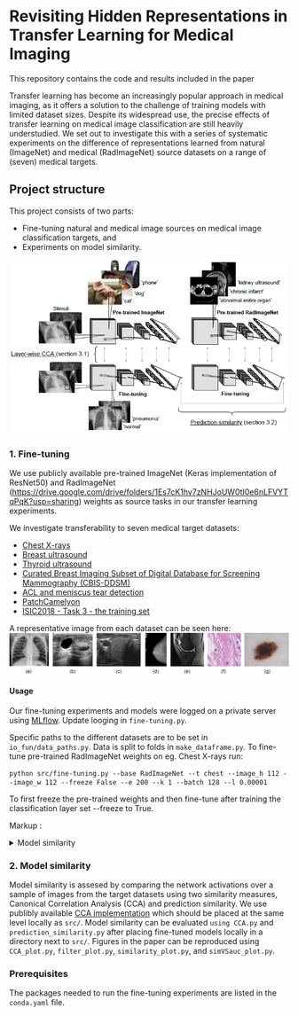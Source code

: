 # Revisiting Hidden Representations in Transfer Learning for Medical Imaging

This repository contains the code and results included in the paper

Transfer learning has become an increasingly popular approach in medical imaging, as it offers a solution to the challenge of training models with limited dataset sizes. Despite its widespread use, the precise effects of transfer learning on medical image classification are still heavily understudied. We set out to investigate this with a series of systematic experiments on the difference of representations learned from natural (ImageNet) and medical (RadImageNet) source datasets on a range of (seven) medical targets.

## Project structure

This project consists of two parts: 

* Fine-tuning natural and medical image sources on medical image classification targets, and
* Experiments on model similarity.

<img src="method.PNG" alt="method overview">

### 1. Fine-tuning

We use publicly available pre-trained ImageNet (Keras implementation of ResNet50) and RadImageNet (https://drive.google.com/drive/folders/1Es7cK1hv7zNHJoUW0tI0e6nLFVYTqPqK?usp=sharing) weights as source tasks in our transfer learning experiments.

We investigate transferability to seven medical target datasets:
* [Chest X-rays](https://www.kaggle.com/paultimothymooney/chest-xray-pneumonia)
* [Breast ultrasound](https://www.kaggle.com/datasets/aryashah2k/breast-ultrasound-images-dataset)
* [Thyroid ultrasound](https://www.kaggle.com/datasets/dasmehdixtr/ddti-thyroid-ultrasound-images)
* [Curated Breast Imaging Subset of Digital Database for Screening Mammography (CBIS-DDSM)](https://wiki.cancerimagingarchive.net/pages/viewpage.action?pageId=22516629)
* [ACL and meniscus tear detection](https://stanfordmlgroup.github.io/competitions/mrnet/)
* [PatchCamelyon](http://basveeling.nl/posts/pcam/)
* [ISIC2018 - Task 3 - the training set](https://challenge2018.isic-archive.com/task3/training/)


A representative image from each dataset can be seen here:
<img src="data/datasets.png" alt="data">

#### Usage

Our fine-tuning experiments and models were logged on a private server using [MLflow](https://www.mlflow.org/). Update looging in `fine-tuning.py`.

Specific paths to the different datasets are to be set in `io_fun/data_paths.py`. Data is split to folds in `make_dataframe.py`. To fine-tune pre-trained RadImageNet weights on eg. Chest X-rays run:

```shell script
python src/fine-tuning.py --base RadImageNet --t chest --image_h 112 --image_w 112 --freeze False --e 200 --k 1 --batch 128 --l 0.00001
```
To first freeze the pre-trained weights and then fine-tune after training the classification layer set --freeze to True. 

Markup : <details>
           <summary>Model similarity</summary>
           <p>Model similarity is assesed by comparing the network activations over a sample of images from the target datasets using two similarity measures, Canonical Correlation Analysis (CCA) and prediction similarity. We use publibly available [CCA implementation](https://github.com/google/svcca) which should be placed at the same level locally as `src/`. Model similarity can be evaluated `using CCA.py` and `prediction_similarity.py` after placing fine-tuned models locally in a directory next to `src/`. Figures in the paper can be reproduced using `CCA_plot.py`, `filter_plot.py`, `similarity_plot.py`, and `simVSauc_plot.py`.</p>
         </details>

### 2. Model similarity

Model similarity is assesed by comparing the network activations over a sample of images from the target datasets using two similarity measures, Canonical Correlation Analysis (CCA) and prediction similarity. We use publibly available [CCA implementation](https://github.com/google/svcca) which should be placed at the same level locally as `src/`. Model similarity can be evaluated `using CCA.py` and `prediction_similarity.py` after placing fine-tuned models locally in a directory next to `src/`. Figures in the paper can be reproduced using `CCA_plot.py`, `filter_plot.py`, `similarity_plot.py`, and `simVSauc_plot.py`.

### Prerequisites

The packages needed to run the fine-tuning experiments are listed in the `conda.yaml` file.
